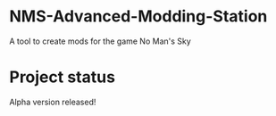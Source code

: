 # NMS-Advanced-Modding-Station
A tool to create mods for the game No Man's Sky

# Project status
Alpha version released!
